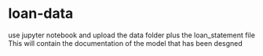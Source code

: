 # loan-data

use jupyter notebook and upload the data folder plus the loan_statement file 
This will contain the documentation of the model that has been desgned